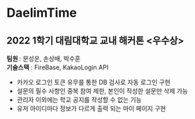 # DaelimTime
## 2022 1학기 대림대학교 교내 해커톤 <우수상> <br>

<b> 팀원 </b>: 문성운, 손상배, 박수훈<br>
<b>기술스택</b> : FireBase, KakaoLogin API <br>

- 카카오 로그인 토큰 유무를 통한 DB 검사로 자동 로그인 구현
- 설문의 필수 사항인 중복 참여 제한, 본인이 작성한 설문만 삭제 가능
- 관리자 이외에는 학교 공지를 작성할 수 없는 기능
- 유저 아이디마다 정보가 다르게 출력 되는 마이 페이지 구현


